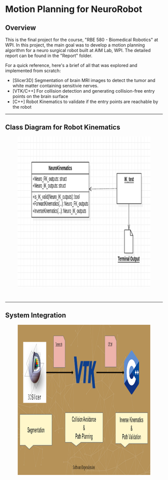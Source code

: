 # Motion Planning for NeuroRobot

## Overview
This is the final project for the course, "RBE 580 - Biomedical Robotics" at WPI. In this project, the main goal was to develop a motion planning algorithm for a neuro surgical robot built at AIM Lab, WPI. The detailed report can be found in the "Report" folder. 

For a quick reference, here's a brief of all that was explored and implemented from scratch:
- [Slicer3D] Segmentation of brain MRI images to detect the tumor and white matter containing sensitivie nerves.
- [VTK/C++] For collision detection and generating collision-free entry points on the brain surface
- [C++] Robot Kinematics to validate if the entry points are reachable by the robot

---
## Class Diagram for Robot Kinematics 
<figure>
    <img src="media/cd.png" height="480" width="896" />
</figure>
<br>


---
## System Integration
<figure>
    <img src="media/si.png" height="480" width="896" />
</figure>

